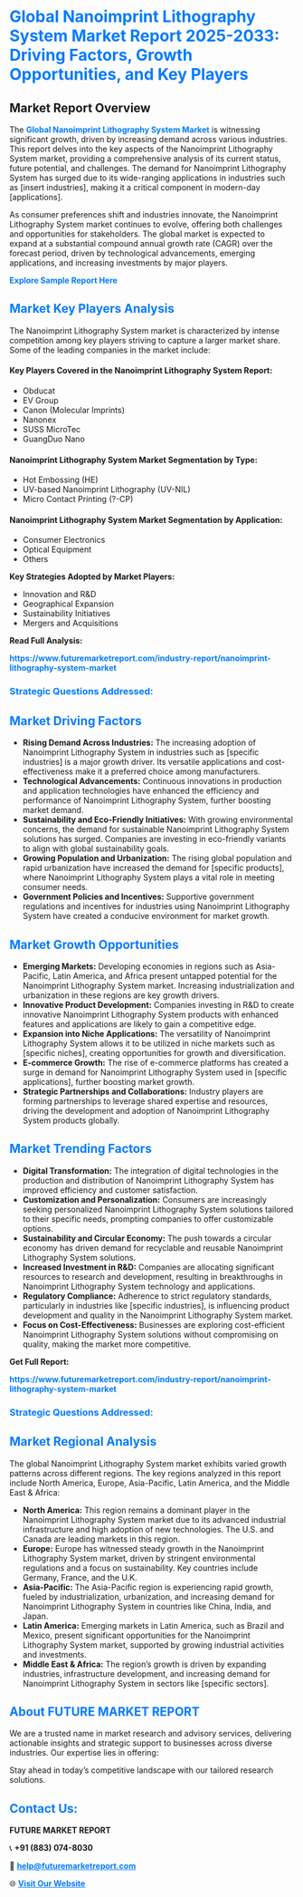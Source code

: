 <h1 style="color: #007BFF;">Global Nanoimprint Lithography System Market Report 2025-2033: Driving Factors, Growth Opportunities, and Key Players</h1>

<section id="overview">
<h2>Market Report Overview</h2>
<p>The <a href="https://www.futuremarketreport.com/industry-report/nanoimprint-lithography-system-market" style="color: #007BFF; text-decoration: none;"><strong>Global Nanoimprint Lithography System Market</strong></a> is witnessing significant growth, driven by increasing demand across various industries. This report delves into the key aspects of the Nanoimprint Lithography System market, providing a comprehensive analysis of its current status, future potential, and challenges. The demand for Nanoimprint Lithography System has surged due to its wide-ranging applications in industries such as [insert industries], making it a critical component in modern-day [applications].</p>
<p>As consumer preferences shift and industries innovate, the Nanoimprint Lithography System market continues to evolve, offering both challenges and opportunities for stakeholders. The global market is expected to expand at a substantial compound annual growth rate (CAGR) over the forecast period, driven by technological advancements, emerging applications, and increasing investments by major players.</p>
</section>

<section id="overview">
<p><a href="https://www.futuremarketreport.com/request-sample/reportId=90637" style="color: #007BFF; text-decoration: none;"><strong>Explore Sample Report Here</strong></a></p>
</section>

<section id="key-players">
<h2 style="color: #007BFF;">Market Key Players Analysis</h2>
<p>The Nanoimprint Lithography System market is characterized by intense competition among key players striving to capture a larger market share. Some of the leading companies in the market include:</p>
<h4>Key Players Covered in the Nanoimprint Lithography System Report:</h4>
<ul><li>Obducat</li><li>EV Group</li><li>Canon (Molecular Imprints)</li><li>Nanonex</li><li>SUSS MicroTec</li><li>GuangDuo Nano</li></ul>
<h4>Nanoimprint Lithography System Market Segmentation by Type:</h4>
<ul><li>Hot Embossing (HE)</li><li>UV-based Nanoimprint Lithography (UV-NIL)</li><li>Micro Contact Printing (?-CP)</li></ul>

<h4>Nanoimprint Lithography System Market Segmentation by Application:</h4>
<ul><li>Consumer Electronics</li><li>Optical Equipment</li><li>Others</li></ul>
<p><strong>Key Strategies Adopted by Market Players:</strong></p>
<ul>
<li>Innovation and R&D</li>
<li>Geographical Expansion</li>
<li>Sustainability Initiatives</li>
<li>Mergers and Acquisitions</li>
</ul>
</section>

<section>
<p><strong>Read Full Analysis: </strong></p><a href="https://www.futuremarketreport.com/industry-report/nanoimprint-lithography-system-market" style="color: #007BFF; text-decoration: none;"><strong>https://www.futuremarketreport.com/industry-report/nanoimprint-lithography-system-market</strong></a>
<h3 style="color: #007BFF;">Strategic Questions Addressed:</h3>
</section>

<section id="driving-factors">
<h2 style="color: #007BFF;">Market Driving Factors</h2>
<ul>
<li><strong>Rising Demand Across Industries:</strong> The increasing adoption of Nanoimprint Lithography System in industries such as [specific industries] is a major growth driver. Its versatile applications and cost-effectiveness make it a preferred choice among manufacturers.</li>
<li><strong>Technological Advancements:</strong> Continuous innovations in production and application technologies have enhanced the efficiency and performance of Nanoimprint Lithography System, further boosting market demand.</li>
<li><strong>Sustainability and Eco-Friendly Initiatives:</strong> With growing environmental concerns, the demand for sustainable Nanoimprint Lithography System solutions has surged. Companies are investing in eco-friendly variants to align with global sustainability goals.</li>
<li><strong>Growing Population and Urbanization:</strong> The rising global population and rapid urbanization have increased the demand for [specific products], where Nanoimprint Lithography System plays a vital role in meeting consumer needs.</li>
<li><strong>Government Policies and Incentives:</strong> Supportive government regulations and incentives for industries using Nanoimprint Lithography System have created a conducive environment for market growth.</li>
</ul>
</section>

<section id="growth-opportunities">
<h2 style="color: #007BFF;">Market Growth Opportunities</h2>
<ul>
<li><strong>Emerging Markets:</strong> Developing economies in regions such as Asia-Pacific, Latin America, and Africa present untapped potential for the Nanoimprint Lithography System market. Increasing industrialization and urbanization in these regions are key growth drivers.</li>
<li><strong>Innovative Product Development:</strong> Companies investing in R&D to create innovative Nanoimprint Lithography System products with enhanced features and applications are likely to gain a competitive edge.</li>
<li><strong>Expansion into Niche Applications:</strong> The versatility of Nanoimprint Lithography System allows it to be utilized in niche markets such as [specific niches], creating opportunities for growth and diversification.</li>
<li><strong>E-commerce Growth:</strong> The rise of e-commerce platforms has created a surge in demand for Nanoimprint Lithography System used in [specific applications], further boosting market growth.</li>
<li><strong>Strategic Partnerships and Collaborations:</strong> Industry players are forming partnerships to leverage shared expertise and resources, driving the development and adoption of Nanoimprint Lithography System products globally.</li>
</ul>
</section>

<section id="trending-factors">
<h2 style="color: #007BFF;">Market Trending Factors</h2>
<ul>
<li><strong>Digital Transformation:</strong> The integration of digital technologies in the production and distribution of Nanoimprint Lithography System has improved efficiency and customer satisfaction.</li>
<li><strong>Customization and Personalization:</strong> Consumers are increasingly seeking personalized Nanoimprint Lithography System solutions tailored to their specific needs, prompting companies to offer customizable options.</li>
<li><strong>Sustainability and Circular Economy:</strong> The push towards a circular economy has driven demand for recyclable and reusable Nanoimprint Lithography System solutions.</li>
<li><strong>Increased Investment in R&D:</strong> Companies are allocating significant resources to research and development, resulting in breakthroughs in Nanoimprint Lithography System technology and applications.</li>
<li><strong>Regulatory Compliance:</strong> Adherence to strict regulatory standards, particularly in industries like [specific industries], is influencing product development and quality in the Nanoimprint Lithography System market.</li>
<li><strong>Focus on Cost-Effectiveness:</strong> Businesses are exploring cost-efficient Nanoimprint Lithography System solutions without compromising on quality, making the market more competitive.</li>
</ul>
</section>

<section>
<p><strong>Get Full Report: </strong></p><a href="https://www.futuremarketreport.com/industry-report/nanoimprint-lithography-system-market" style="color: #007BFF; text-decoration: none;"><strong>https://www.futuremarketreport.com/industry-report/nanoimprint-lithography-system-market</strong></a>
<h3 style="color: #007BFF;">Strategic Questions Addressed:</h3>
</section>


<section id="regional-analysis">
<h2 style="color: #007BFF;">Market Regional Analysis</h2>
<p>The global Nanoimprint Lithography System market exhibits varied growth patterns across different regions. The key regions analyzed in this report include North America, Europe, Asia-Pacific, Latin America, and the Middle East & Africa:</p>
<ul>
<li><strong>North America:</strong> This region remains a dominant player in the Nanoimprint Lithography System market due to its advanced industrial infrastructure and high adoption of new technologies. The U.S. and Canada are leading markets in this region.</li>
<li><strong>Europe:</strong> Europe has witnessed steady growth in the Nanoimprint Lithography System market, driven by stringent environmental regulations and a focus on sustainability. Key countries include Germany, France, and the U.K.</li>
<li><strong>Asia-Pacific:</strong> The Asia-Pacific region is experiencing rapid growth, fueled by industrialization, urbanization, and increasing demand for Nanoimprint Lithography System in countries like China, India, and Japan.</li>
<li><strong>Latin America:</strong> Emerging markets in Latin America, such as Brazil and Mexico, present significant opportunities for the Nanoimprint Lithography System market, supported by growing industrial activities and investments.</li>
<li><strong>Middle East & Africa:</strong> The region’s growth is driven by expanding industries, infrastructure development, and increasing demand for Nanoimprint Lithography System in sectors like [specific sectors].</li>
</ul>
</section>

<footer>
<h2 style="color: #007BFF;">About FUTURE MARKET REPORT</h2>
<p>We are a trusted name in market research and advisory services, delivering actionable insights and strategic support to businesses across diverse industries. Our expertise lies in offering:</p>

<p>Stay ahead in today’s competitive landscape with our tailored research solutions.</p>

<h2 style="color: #007BFF;">Contact Us:</h2>
<p><strong>FUTURE MARKET REPORT</strong></p>
<p>📞 <strong>+91 (883) 074-8030</strong></p>
<p>📧 <strong><a href="mailto:help@futuremarketreport.com" style="color: #007BFF;">help@futuremarketreport.com</a></strong></p>
<p>🌐 <strong><a href="https://www.futuremarketreport.com/" style="color: #007BFF;">Visit Our Website</a></strong></p>
</footer>